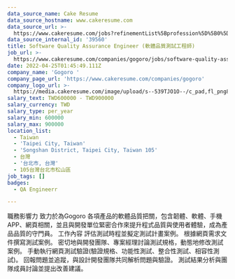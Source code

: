 ```yaml
---
data_source_name: Cake Resume
data_source_hostname: www.cakeresume.com
data_source_url: >-
  https://www.cakeresume.com/jobs?refinementList%5Bprofession%5D%5B0%5D=engineering_qa-engineer&refinementList%5Bsalary_currency%5D=TWD&range%5Bsalary_range%5D%5Bmin%5D=800096
data_source_internal_id: '39560'
title: Software Quality Assurance Engineer (軟體品質測試工程師)
job_url: >-
  https://www.cakeresume.com/companies/gogoro/jobs/software-quality-assurance-engineer-46e44f
date: 2022-04-25T01:45:49.111Z
company_name: 'Gogoro '
company_page_url: 'https://www.cakeresume.com/companies/gogoro'
company_logo_url: >-
  https://media.cakeresume.com/image/upload/s--539TJO1O--/c_pad,fl_png8,h_200,w_200/v1519962195/bs30ppqfsdpnhblxxk90.png
salary_text: TWD600000 - TWD900000
salary_currency: TWD
salary_type: per_year
salary_min: 600000
salary_max: 900000
location_list:
  - Taiwan
  - 'Taipei City, Taiwan'
  - 'Songshan District, Taipei City, Taiwan 105'
  - 台灣
  - '台北市, 台灣'
  - 105台灣台北市松山區
job_tags: []
badges:
  - QA Engineerr

---
```


職務影響力 致力於為Gogoro 各項產品的軟體品質把關，包含韌體、軟體、手機APP、網頁相關，並且與開發單位緊密合作來提升程式品質與使用者體驗，成為產品品質的守門員。 工作內容 評估測試時程並擬定測試計畫案例。 根據網頁需求文件撰寫測試案例。 密切地與開發團隊、專案經理討論測試規格，動態地修改測試案例。 手動執行網頁測試驗證(驗證規格、功能性測試、整合性測試、相容性測試)。 回報問題並追蹤，與設計開發團隊共同解析問題與驗證。 測試結果分析與團隊成員討論並提出改善建議。